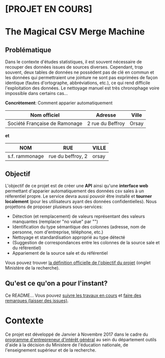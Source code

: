 # [PROJET EN COURS]

# The Magical CSV Merge Machine

## Problématique

Dans le contexte d'études statistiques, il est souvent nécessaire de recouper des données issues de sources diverses. Cependant, trop souvent, deux tables de données ne possèdent pas de clé en commun et les données qui permettraient une jointure ne sont pas exprimées de façon identique (fautes d'ortographe, abbréviations, etc.), ce qui rend difficile l'exploitation des données. Le nettoyage manuel est très chronophage voire impossible dans certains cas...

**Concrètement**: Comment apparier automatiquement

|Nom officiel | Adresse  | Ville |
|---|---|---|
| Société Française de Ramonage | 2 rue du Beffroy | Orsay |

**et**

| NOM | RUE | VILLE |
|---|---|---|
|s.f. rammonage| rue du beffroy, 2 | orsay |


## Objectif

L'objectif de ce projet est de créer une **API** ainsi qu'une **interface web** permettant d'apparier automatiquement des données csv sales à un réferentiel propre. Le service devra aussi pouvoir être installé et **tourner localement** (pour les utilisateurs ayant des données confidentielles). Nous projettons de proposer plusieurs sous-services:

- Détection (et remplacement) de valeurs représentant des valeurs manquantes (remplacer "no value" par "")
- Identification du type sémantique des colonnes (adresse, nom de personne, nom d'entreprise, téléphone, etc.)
- Nettoyage et standardisation approprié au type détecté
- (Suggestion de correspondances entre les colonnes de la source sale et du référentiel)
- Appariement de la source sale et du référentiel

Vous pouvez trouver [la définition officielle de l'objectif du projet](http://www.gouvernement.fr/entrepreneur-interet-general) (onglet Ministère de la recherche). 

## Qu'est ce qu'on a pour l'instant?

Ce README... Vous pouvez [suivre les travaux en cours](https://github.com/eig-2017/the-magical-csv-merge-machine/projects) et [faire des remarques (laisser des issues)](https://github.com/eig-2017/the-magical-csv-merge-machine/issues).

# Contexte
Ce projet est développé de Janvier à Novembre 2017 dans le cadre du [programme d'entrepreneur d'intérêt général](https://www.etalab.gouv.fr/decouvrez-la-1e-promotion-des-entrepreneurs-dinteret-general) au sein du département outils d'aide à la décision du Ministere de l'éducation nationale, de l'enseignement supérieur et de la recherche.
